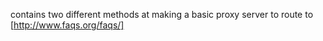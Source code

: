 contains two different methods at making a basic proxy server to route to [http://www.faqs.org/faqs/]

